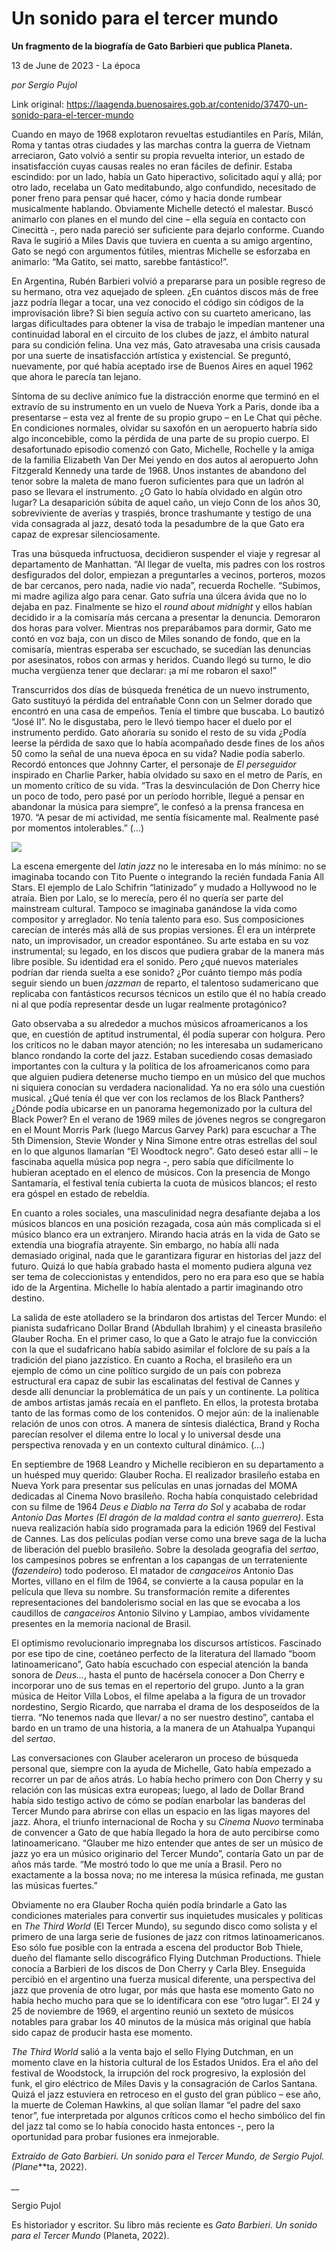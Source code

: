# Un sonido para el tercer mundo

**Un fragmento de la biografía de Gato Barbieri que  publica Planeta.**

13 de June de 2023 - La época

_por Sergio Pujol_

Link original: https://laagenda.buenosaires.gob.ar/contenido/37470-un-sonido-para-el-tercer-mundo



Cuando en mayo de 1968 explotaron revueltas estudiantiles en París, Milán, Roma y tantas otras ciudades y las marchas contra la guerra de Vietnam arreciaron, Gato volvió a sentir su propia revuelta interior, un estado de insatisfacción cuyas causas reales no eran fáciles de definir. Estaba escindido: por un lado, había un Gato hiperactivo, solicitado aquí y allá; por otro lado, recelaba un Gato meditabundo, algo confundido, necesitado de poner freno para pensar qué hacer, cómo y hacia donde rumbear musicalmente hablando. Obviamente Michelle detectó el malestar. Buscó animarlo con planes en el mundo del cine – ella seguía en contacto con Cinecittà -, pero nada pareció ser suficiente para dejarlo conforme. Cuando Rava le sugirió a Miles Davis que tuviera en cuenta a su amigo argentino, Gato se negó con argumentos fútiles, mientras Michelle se esforzaba en animarlo: “Ma Gatito, sei matto, sarebbe fantástico!”.




En Argentina, Rubén Barbieri volvió a prepararse para un posible regreso de su hermano, otra vez aquejado de spleen. ¿En cuántos discos más de free jazz podría llegar a tocar, una vez conocido el código sin códigos de la improvisación libre? Si bien seguía activo con su cuarteto americano, las largas dificultades para obtener la visa de trabajo le impedían mantener una continuidad laboral en el circuito de los clubes de jazz, el ámbito natural para su condición felina. Una vez más, Gato atravesaba una crisis causada por una suerte de insatisfacción artística y existencial. Se preguntó, nuevamente, por qué había aceptado irse de Buenos Aires en aquel 1962 que ahora le parecía tan lejano.




Síntoma de su declive anímico fue la distracción enorme que terminó en el extravío de su instrumento en un vuelo de Nueva York a Paris, donde iba a presentarse – esta vez al frente de su propio grupo – en Le Chat qui pêche. En condiciones normales, olvidar su saxofón en un aeropuerto habría sido algo inconcebible, como la pérdida de una parte de su propio cuerpo. El desafortunado episodio comenzó con Gato, Michelle, Rochelle y la amiga de la familia Elizabeth Van Der Mei yendo en dos autos al aeropuerto John Fitzgerald Kennedy una tarde de 1968. Unos instantes de abandono del tenor sobre la maleta de mano fueron suficientes para que un ladrón al paso se llevara el instrumento. ¿O Gato lo había olvidado en algún otro lugar? La desaparición súbita de aquel caño, un viejo Conn de los años 30, sobreviviente de averías y traspiés, bronce trashumante y testigo de una vida consagrada al jazz, desató toda la pesadumbre de la que Gato era capaz de expresar silenciosamente.




Tras una búsqueda infructuosa, decidieron suspender el viaje y regresar al departamento de Manhattan. “Al llegar de vuelta, mis padres con los rostros desfigurados del dolor, empiezan a preguntarles a vecinos, porteros, mozos de bar cercanos, pero nada, nadie vio nada”, recuerda Rochelle. “Subimos, mi madre agiliza algo para cenar. Gato sufría una úlcera ávida que no lo dejaba en paz. Finalmente se hizo el *round about midnight* y ellos habían decidido ir a la comisaría más cercana a presentar la denuncia. Demoraron dos horas para volver. Mientras nos preparábamos para dormir, Gato me contó en voz baja, con un disco de Miles sonando de fondo, que en la comisaría, mientras esperaba ser escuchado, se sucedían las denuncias por asesinatos, robos con armas y heridos. Cuando llegó su turno, le dio mucha vergüenza tener que declarar: ¡a mí me robaron el saxo!”




Transcurridos dos días de búsqueda frenética de un nuevo instrumento, Gato sustituyó la pérdida del entrañable Conn con un Selmer dorado que encontró en una casa de empeños. Tenía el timbre que buscaba. Lo bautizó “José II”. No le disgustaba, pero le llevó tiempo hacer el duelo por el instrumento perdido. Gato añoraría su sonido el resto de su vida ¿Podía leerse la pérdida de saxo que lo había acompañado desde fines de los años 50 como la señal de una nueva época en su vida? Nadie podía saberlo. Recordó entonces que Johnny Carter, el personaje de *El perseguidor* inspirado en Charlie Parker, había olvidado su saxo en el metro de París, en un momento crítico de su vida. “Tras la desvinculación de Don Cherry hice un poco de todo, pero pasé por un período horrible, llegué a pensar en abandonar la música para siempre”, le confesó a la prensa francesa en 1970. “A pesar de mi actividad, me sentía físicamente mal. Realmente pasé por momentos intolerables.” (…)




![](https://cdn.feater.me/files/images/1285994/2b8bc473-b420-470c-b18c-be6375c7f46e.jpeg)




La escena emergente del *latin jazz* no le interesaba en lo más mínimo: no se imaginaba tocando con Tito Puente o integrando la recién fundada Fania All Stars. El ejemplo de Lalo Schifrin “latinizado” y mudado a Hollywood no le atraía. Bien por Lalo, se lo merecía, pero él no quería ser parte del mainstream cultural. Tampoco se imaginaba ganándose la vida como compositor y arreglador. No tenía talento para eso. Sus composiciones carecían de interés más allá de sus propias versiones. Él era un intérprete nato, un improvisador, un creador espontáneo. Su arte estaba en su voz instrumental; su legado, en los discos que pudiera grabar de la manera más libre posible. Su identidad era el sonido. Pero ¿qué nuevos materiales podrían dar rienda suelta a ese sonido? ¿Por cuánto tiempo más podía seguir siendo un buen *jazzman* de reparto, el talentoso sudamericano que replicaba con fantásticos recursos técnicos un estilo que él no había creado ni al que podía representar desde un lugar realmente protagónico?




Gato observaba a su alrededor a muchos músicos afroamericanos a los que, en cuestión de aptitud instrumental, él podía superar con holgura. Pero los críticos no le daban mayor atención; no les interesaba un sudamericano blanco rondando la corte del jazz. Estaban sucediendo cosas demasiado importantes con la cultura y la política de los afroamericanos como para que alguien pudiera detenerse mucho tiempo en un músico del que muchos ni siquiera conocían su verdadera nacionalidad. Ya no era sólo una cuestión musical. ¿Qué tenía él que ver con los reclamos de los Black Panthers? ¿Dónde podía ubicarse en un panorama hegemonizado por la cultura del Black Power? En el verano de 1969 miles de jóvenes negros se congregaron en el Mount Morris Park (luego Marcus Garvey Park) para escuchar a The 5th Dimension, Stevie Wonder y Nina Simone entre otras estrellas del soul en lo que algunos llamarían “El Woodtock negro”. Gato deseó estar allí – le fascinaba aquella música pop negra -, pero sabía que difícilmente lo hubieran aceptado en el elenco de músicos. Con la presencia de Mongo Santamaría, el festival tenía cubierta la cuota de músicos blancos; el resto era góspel en estado de rebeldía.




En cuanto a roles sociales, una masculinidad negra desafiante dejaba a los músicos blancos en una posición rezagada, cosa aún más complicada si el músico blanco era un extranjero. Mirando hacia atrás en la vida de Gato se extendía una biografía atrayente. Sin embargo, no había allí nada demasiado original, nada que le garantizara figurar en historias del jazz del futuro. Quizá lo que había grabado hasta el momento pudiera alguna vez ser tema de coleccionistas y entendidos, pero no era para eso que se había ido de la Argentina. Michelle lo había alentado a partir imaginando otro destino.




La salida de este atolladero se la brindaron dos artistas del Tercer Mundo: el pianista sudafricano Dollar Brand (Abdullah Ibrahim) y el cineasta brasileño Glauber Rocha. En el primer caso, lo que a Gato le atrajo fue la convicción con la que el sudafricano había sabido asimilar el folclore de su país a la tradición del piano jazzístico. En cuanto a Rocha, el brasileño era un ejemplo de cómo un cine político surgido de un país con pobreza estructural era capaz de subir las escalinatas del festival de Cannes y desde allí denunciar la problemática de un país y un continente. La política de ambos artistas jamás recaía en el panfleto. En ellos, la protesta brotaba tanto de las formas como de los contenidos. O mejor aún: de la inalienable relación de unos con otros. A manera de síntesis dialéctica, Brand y Rocha parecían resolver el dilema entre lo local y lo universal desde una perspectiva renovada y en un contexto cultural dinámico. (…)




En septiembre de 1968 Leandro y Michelle recibieron en su departamento a un huésped muy querido: Glauber Rocha. El realizador brasileño estaba en Nueva York para presentar sus películas en unas jornadas del MOMA dedicadas al Cinema Novo brasileño. Rocha había conquistado celebridad con su filme de 1964 *Deus e Diablo na Terra do Sol* y acababa de rodar *Antonio Das Mortes (El dragón de la maldad contra el santo guerrero)*. Esta nueva realización había sido programada para la edición 1969 del Festival de Cannes. Las dos películas podían verse como una breve saga de la lucha de liberación del pueblo brasileño. Sobre la desolada geografía del *sertao*, los campesinos pobres se enfrentan a los capangas de un terrateniente (*fazendeiro*) todo poderoso. El matador de *cangaceiros* Antonio Das Mortes, villano en el film de 1964, se convierte a la causa popular en la película que lleva su nombre. Su transformación remite a diferentes representaciones del bandolerismo social en las que se evocaba a los caudillos de *cangaceiros* Antonio Silvino y Lampiao, ambos vívidamente presentes en la memoria nacional de Brasil.




El optimismo revolucionario impregnaba los discursos artísticos. Fascinado por ese tipo de cine, coetáneo perfecto de la literatura del llamado “boom latinoamericano”, Gato había escuchado con especial atención la banda sonora de *Deus…*, hasta el punto de hacérsela conocer a Don Cherry e incorporar uno de sus temas en el repertorio del grupo. Junto a la gran música de Heitor Villa Lobos, el filme apelaba a la figura de un trovador nordestino, Sergio Ricardo, que narraba el drama de los desposeídos de la tierra. “No tenemos nada que llevar/ a no ser nuestro destino”, cantaba el bardo en un tramo de una historia, a la manera de un Atahualpa Yupanqui del *sertao*.




Las conversaciones con Glauber aceleraron un proceso de búsqueda personal que, siempre con la ayuda de Michelle, Gato había empezado a recorrer un par de años atrás. Lo había hecho primero con Don Cherry y su relación con las músicas extra europeas; luego, al lado de Dollar Brand había sido testigo activo de cómo se podían enarbolar las banderas del Tercer Mundo para abrirse con ellas un espacio en las ligas mayores del jazz. Ahora, el triunfo internacional de Rocha y su *Cinema Nuovo* terminaba de convencer a Gato de que había llegado la hora de auto percibirse como latinoamericano. “Glauber me hizo entender que antes de ser un músico de jazz yo era un músico originario del Tercer Mundo”, contaría Gato un par de años más tarde. “Me mostró todo lo que me unía a Brasil. Pero no exactamente a la bossa nova; no me interesa la música refinada, me gustan las músicas fuertes.”




Obviamente no era Glauber Rocha quién podía brindarle a Gato las condiciones materiales para convertir sus inquietudes musicales y políticas en *The Third World* (El Tercer Mundo), su segundo disco como solista y el primero de una larga serie de fusiones de jazz con ritmos latinoamericanos. Eso sólo fue posible con la entrada a escena del productor Bob Thiele, dueño del flamante sello discográfico Flying Dutchman Productions. Thiele conocía a Barbieri de los discos de Don Cherry y Carla Bley. Enseguida percibió en el argentino una fuerza musical diferente, una perspectiva del jazz que provenía de otro lugar, por más que hasta ese momento Gato no había hecho mucho para que se lo identificara con ese “otro lugar”. El 24 y 25 de noviembre de 1969, el argentino reunió un sexteto de músicos notables para grabar los 40 minutos de la música más original que había sido capaz de producir hasta ese momento.




*The Third World* salió a la venta bajo el sello Flying Dutchman, en un momento clave en la historia cultural de los Estados Unidos. Era el año del festival de Woodstock, la irrupción del rock progresivo, la explosión del funk, el giro eléctrico de Miles Davis y la consagración de Carlos Santana. Quizá el jazz estuviera en retroceso en el gusto del gran público – ese año, la muerte de Coleman Hawkins, al que solían llamar “el padre del saxo tenor”, fue interpretada por algunos críticos como el hecho simbólico del fin del jazz tal como se lo había conocido hasta entonces -, pero la oportunidad para probar fusiones era inmejorable.




***Extraído de* Gato Barbieri. Un sonido para el Tercer Mundo*, de Sergio Pujol. (Plane***ta, 2022).




*\_\_*




Sergio Pujol




Es historiador y escritor. Su libro más reciente es *Gato Barbieri. Un sonido para el Tercer Mundo* (Planeta, 2022).



